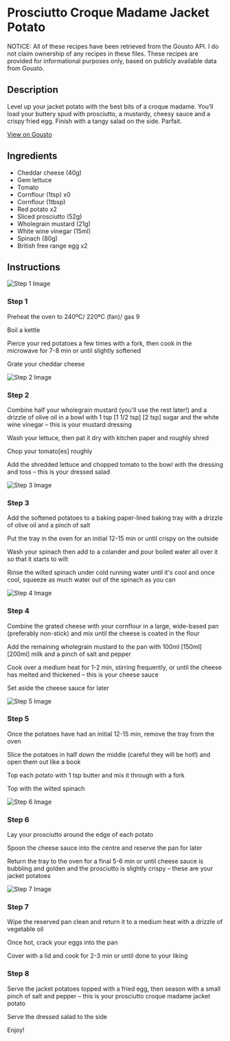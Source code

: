 # Prosciutto Croque Madame Jacket Potato

NOTICE: All of these recipes have been retrieved from the Gousto API. I do not claim ownership of any recipes in these files. These recipes are provided for informational purposes only, based on publicly available data from Gousto.

## Description

Level up your jacket potato with the best bits of a croque madame. You’ll load your buttery spud with prosciutto, a mustardy, cheesy sauce and a crispy fried egg. Finish with a tangy salad on the side. Parfait.

[View on Gousto](https://www.gousto.co.uk/recipes/cookbook/prosciutto-croque-madame-jacket-potato)

## Ingredients

- Cheddar cheese (40g)
- Gem lettuce
- Tomato
- Cornflour (1tsp) x0
- Cornflour (1tbsp)
- Red potato x2
- Sliced prosciutto (52g)
- Wholegrain mustard (21g)
- White wine vinegar (15ml)
- Spinach (80g)
- British free range egg x2

## Instructions

![Step 1 Image](https://production-media.gousto.co.uk/cms/recipe-step-image/step-1-1686321369607-x200.jpg)

### Step 1

Preheat the oven to 240ºC/ 220ºC (fan)/ gas 9

Boil a kettle

Pierce your red potatoes a few times with a fork, then cook in the microwave for 7-8 min or until slightly softened

Grate your cheddar cheese

![Step 2 Image](https://production-media.gousto.co.uk/cms/recipe-step-image/step-2-1686321592703-x200.jpg)

### Step 2

Combine half your wholegrain mustard (you'll use the rest later!) and a drizzle of olive oil in a bowl with 1 tsp <span class="text-purple">[1 1/2 tsp] </span><span class="text-danger">[2 tsp]</span> sugar and the white wine vinegar – this is your mustard dressing

Wash your lettuce, then pat it dry with kitchen paper and roughly shred

Chop your tomato[es]<span class="text-danger"> </span>roughly

Add the shredded lettuce and chopped tomato to the bowl with the dressing and toss – this is your dressed salad

![Step 3 Image](https://production-media.gousto.co.uk/cms/recipe-step-image/step-3-1686321596756-x200.jpg)

### Step 3

Add the softened potatoes to a baking paper-lined baking tray with a drizzle of olive oil and a pinch of salt

Put the tray in the oven for an initial 12-15 min or until crispy on the outside

Wash your spinach then add to a colander and pour boiled water all over it so that it starts to wilt

Rinse the wilted spinach under cold running water until it's cool and once cool, squeeze as much water out of the spinach as you can

![Step 4 Image](https://production-media.gousto.co.uk/cms/recipe-step-image/step-4-1686321599858-x200.jpg)

### Step 4

Combine the grated cheese with your cornflour in a large, wide-based pan (preferably non-stick) and mix until the cheese is coated in the flour

Add the remaining wholegrain mustard to the pan with 100ml <span class="text-purple">[150ml]</span> <span class="text-danger">[200ml] </span>milk and a pinch of salt and pepper

Cook over a medium heat for 1-2 min, stirring frequently, or until the cheese has melted and thickened – this is your cheese sauce

Set aside the cheese sauce for later

![Step 5 Image](https://production-media.gousto.co.uk/cms/recipe-step-image/step-5-1686321604378-x200.jpg)

### Step 5

Once the potatoes have had an initial 12-15 min, remove the tray from the oven

Slice the potatoes in half down the middle (careful they will be hot!) and open them out like a book

Top each potato with 1 tsp butter and mix it through with a fork

Top with the wilted spinach

![Step 6 Image](https://production-media.gousto.co.uk/cms/recipe-step-image/step-6-1686321608756-x200.jpg)

### Step 6

Lay your prosciutto around the edge of each potato

Spoon the cheese sauce into the centre and reserve the pan for later

Return the tray to the oven for a final 5-6 min or until cheese sauce is bubbling and golden and the prosciutto is slightly crispy – these are your jacket potatoes

![Step 7 Image](https://production-media.gousto.co.uk/cms/recipe-step-image/step-7-1686321612823-x200.jpg)

### Step 7

Wipe the reserved pan clean and return it to a medium heat with a drizzle of vegetable oil

Once hot, crack your eggs into the pan

Cover with a lid and cook for 2-3 min or until done to your liking

### Step 8

Serve the jacket potatoes topped with a fried egg, then season with a small pinch of salt and pepper – this is your prosciutto croque madame jacket potato

Serve the dressed salad to the side

Enjoy!


